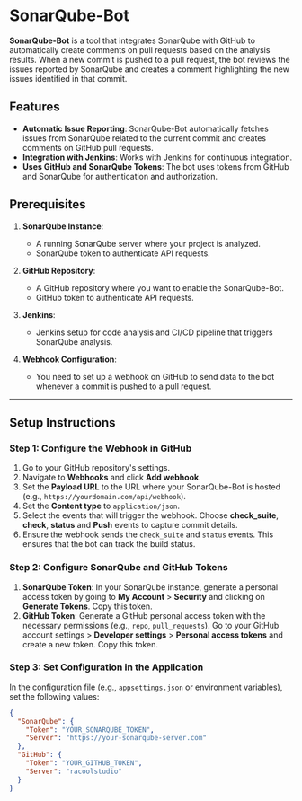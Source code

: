 # SonarQube-Bot

**SonarQube-Bot** is a tool that integrates SonarQube with GitHub to automatically create comments on pull requests based on the analysis results. When a new commit is pushed to a pull request, the bot reviews the issues reported by SonarQube and creates a comment highlighting the new issues identified in that commit.

## Features
- **Automatic Issue Reporting**: SonarQube-Bot automatically fetches issues from SonarQube related to the current commit and creates comments on GitHub pull requests.
- **Integration with Jenkins**: Works with Jenkins for continuous integration.
- **Uses GitHub and SonarQube Tokens**: The bot uses tokens from GitHub and SonarQube for authentication and authorization.

## Prerequisites

1. **SonarQube Instance**:
   - A running SonarQube server where your project is analyzed.
   - SonarQube token to authenticate API requests.

2. **GitHub Repository**:
   - A GitHub repository where you want to enable the SonarQube-Bot.
   - GitHub token to authenticate API requests.

3. **Jenkins**:
   - Jenkins setup for code analysis and CI/CD pipeline that triggers SonarQube analysis.

4. **Webhook Configuration**:
   - You need to set up a webhook on GitHub to send data to the bot whenever a commit is pushed to a pull request.

---

## Setup Instructions

### Step 1: Configure the Webhook in GitHub
1. Go to your GitHub repository's settings.
2. Navigate to **Webhooks** and click **Add webhook**.
3. Set the **Payload URL** to the URL where your SonarQube-Bot is hosted (e.g., `https://yourdomain.com/api/webhook`).
4. Set the **Content type** to `application/json`.
5. Select the events that will trigger the webhook. Choose **check_suite**, **check**, **status** and **Push** events to capture commit details.
6. Ensure the webhook sends the `check_suite` and `status` events. This ensures that the bot can track the build status.

### Step 2: Configure SonarQube and GitHub Tokens
1. **SonarQube Token**: In your SonarQube instance, generate a personal access token by going to **My Account** > **Security** and clicking on **Generate Tokens**. Copy this token.
2. **GitHub Token**: Generate a GitHub personal access token with the necessary permissions (e.g., `repo`, `pull_requests`). Go to your GitHub account settings > **Developer settings** > **Personal access tokens** and create a new token. Copy this token.

### Step 3: Set Configuration in the Application
In the configuration file (e.g., `appsettings.json` or environment variables), set the following values:

```json
{
  "SonarQube": {
    "Token": "YOUR_SONARQUBE_TOKEN",
    "Server": "https://your-sonarqube-server.com"
  },
  "GitHub": {
    "Token": "YOUR_GITHUB_TOKEN",
    "Server": "racoolstudio"
  }
}
```
